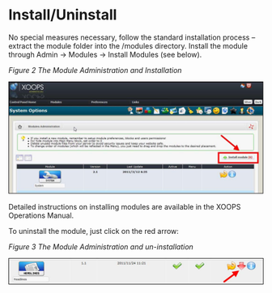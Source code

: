 # Install/Uninstall

No special measures necessary, follow the standard installation process – extract the module folder into the /modules directory. Install the module through Admin -&gt; Modules -&gt; Install Modules \(see below\).

  
_Figure 2 The Module Administration and Installation_

![img\_3.jpg](.gitbook/assets/img_3.jpg)

Detailed instructions on installing modules are available in the XOOPS Operations Manual.

To uninstall the module, just click on the red arrow:

  
_Figure 3 The Module Administration and un-installation_

![img\_4.jpg](.gitbook/assets/img_4.jpg)

